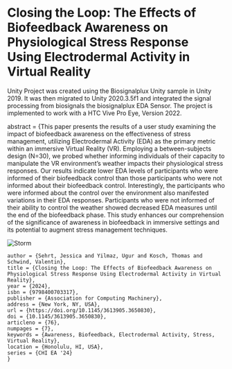# Closing the Loop: The Effects of Biofeedback Awareness on Physiological Stress Response Using Electrodermal Activity in Virtual Reality

Unity Project was created using the Biosignalplux Unity sample in Unity 2019.
It was then migrated to Unity 2020.3.5f1 and integrated the signal processing from biosignals the biosignalplux EDA Sensor.
The project is implemented to work with a HTC Vive Pro Eye, Version 2022.

abstract = {This paper presents the results of a user study examining the impact of biofeedback awareness on the effectiveness of stress management, utilizing Electrodermal Activity (EDA) as the primary metric within an immersive Virtual Reality (VR). Employing a between-subjects design (N=30), we probed whether informing individuals of their capacity to manipulate the VR environment’s weather impacts their physiological stress responses. Our results indicate lower EDA levels of participants who were informed of their biofeedback control than those participants who were not informed about their biofeedback control. Interestingly, the participants who were informed about the control over the environment also manifested variations in their EDA responses. Participants who were not informed of their ability to control the weather showed decreased EDA measures until the end of the biofeedback phase. This study enhances our comprehension of the significance of awareness in biofeedback in immersive settings and its potential to augment stress management techniques.

![Storm](https://github.com/user-attachments/assets/7e5f4a55-871a-4fb1-bd44-e6de122119d2)

```@inproceedings{10.1145/3613905.3650830,
author = {Sehrt, Jessica and Yilmaz, Ugur and Kosch, Thomas and Schwind, Valentin},
title = {Closing the Loop: The Effects of Biofeedback Awareness on Physiological Stress Response Using Electrodermal Activity in Virtual Reality},
year = {2024},
isbn = {9798400703317},
publisher = {Association for Computing Machinery},
address = {New York, NY, USA},
url = {https://doi.org/10.1145/3613905.3650830},
doi = {10.1145/3613905.3650830},
articleno = {76},
numpages = {7},
keywords = {Awareness, Biofeedback, Electrodermal Activity, Stress, Virtual Reality},
location = {Honolulu, HI, USA},
series = {CHI EA '24}
}
